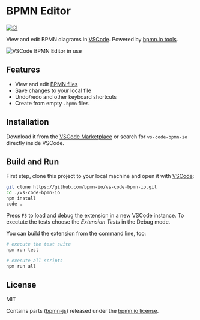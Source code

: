 # BPMN Editor

[![CI](https://github.com/bpmn-io/vs-code-bpmn-io/workflows/CI/badge.svg)](https://github.com/bpmn-io/vs-code-bpmn-io/actions?query=workflow%3ACI)

View and edit BPMN diagrams in [VSCode](https://code.visualstudio.com/). Powered by [bpmn.io tools](https://bpmn.io/).

![VSCode BPMN Editor in use](https://raw.githubusercontent.com/bpmn-io/vs-code-bpmn-io/main/docs/screenshot.png)


## Features

* View and edit [BPMN files](https://en.wikipedia.org/wiki/Business_Process_Model_and_Notation)
* Save changes to your local file
* Undo/redo and other keyboard shortcuts
* Create from empty `.bpmn` files


## Installation

Download it from the [VSCode Marketplace](https://marketplace.visualstudio.com/items?itemName=bpmn-io.vs-code-bpmn-io) or search for `vs-code-bpmn-io` directly inside VSCode.


## Build and Run

First step, clone this project to your local machine and open it with [VSCode](https://code.visualstudio.com/):

```sh
git clone https://github.com/bpmn-io/vs-code-bpmn-io.git
cd ./vs-code-bpmn-io
npm install
code .
```

Press `F5` to load and debug the extension in a new VSCode instance. To exectute the tests choose the *Extension Tests* in the Debug mode.

You can build the extension from the command line, too:

```sh
# execute the test suite
npm run test

# execute all scripts
npm run all
```


## License

MIT

Contains parts ([bpmn-js](https://github.com/bpmn-io/bpmn-js)) released under the [bpmn.io license](http://bpmn.io/license).
